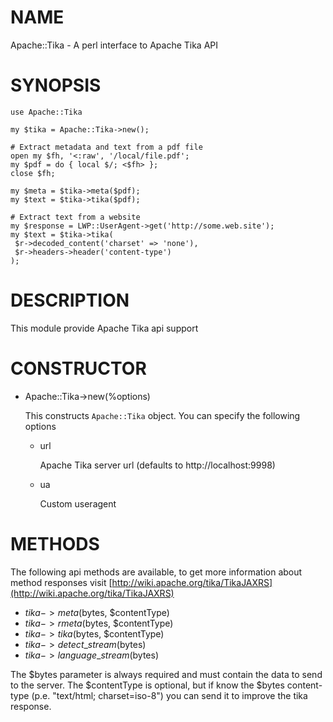# NAME

Apache::Tika - A perl interface to Apache Tika API

# SYNOPSIS

    use Apache::Tika

    my $tika = Apache::Tika->new();

    # Extract metadata and text from a pdf file
    open my $fh, '<:raw', '/local/file.pdf';
    my $pdf = do { local $/; <$fh> };
    close $fh;

    my $meta = $tika->meta($pdf);
    my $text = $tika->tika($pdf);

    # Extract text from a website
    my $response = LWP::UserAgent->get('http://some.web.site');
    my $text = $tika->tika(
     $r->decoded_content('charset' => 'none'),
     $r->headers->header('content-type')
    );

# DESCRIPTION

This module provide Apache Tika api support

# CONSTRUCTOR

- Apache::Tika->new(%options)

    This constructs `Apache::Tika` object. You can specify the following options

    - url

        Apache Tika server url (defaults to http://localhost:9998)

    - ua

        Custom useragent

# METHODS

The following api methods are available, to get more information about method responses visit [http://wiki.apache.org/tika/TikaJAXRS](http://wiki.apache.org/tika/TikaJAXRS)

- $tika->meta($bytes, $contentType)
- $tika->rmeta($bytes, $contentType)
- $tika->tika($bytes, $contentType)
- $tika->detect\_stream($bytes)
- $tika->language\_stream($bytes)

The $bytes parameter is always required and must contain the data to send to the server.
The $contentType is optional, but if know the $bytes content-type (p.e. "text/html; charset=iso-8") you can send it to improve the tika response.
